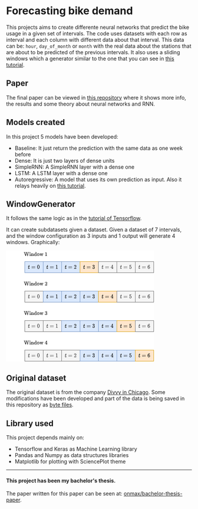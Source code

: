 # Forecasting bike demand

This projects aims to create differente neural networks that predict the bike usage in a given set of intervals. The code uses datasets with each row as interval and each column with different data about that interval. This data can be: `hour`, `day_of_month` or `month` with the real data about the stations that are about to be predicted of the previous intervals. It also uses a sliding windows which a generator similar to the one that you can see in [this tutorial](https://www.tensorflow.org/tutorials/structured_data/time_series#data_windowing).


## Paper

The final paper can be viewed in [this repository](https://github.com/onmax/bachelor-thesis-paper/tree/main/data) where it shows more info, the results and some theory about neural networks and RNN.


## Models created

In this project 5 models have been developed:

- Baseline: It just return the prediction with the same data as one week before
- Dense: It is just two layers of dense units
- SimpleRNN: A SimpleRNN layer with a dense one
- LSTM: A LSTM layer with a dense one
- Autoregressive: A model that uses its own prediction as input. Also it relays heavily on [this tutorial](https://www.tensorflow.org/tutorials/structured_data/time_series#advanced_autoregressive_model).

## WindowGenerator

It follows the same logic as in the [tutorial of Tensorflow](https://www.tensorflow.org/tutorials/structured_data/time_series#data_windowing).

It can create subdatasets given a dataset. Given a dataset of 7 intervals, and the window configuration as 3 inputs and 1 output will generate 4 windows. Graphically:

![Sliding windos](docs-images/sliding-windows.png "Sliding windows")

## Original dataset

The original dataset is from the company [Divvy in Chicago](https://divvy-tripdata.s3.amazonaws.com/index.html). Some modifications have been developed and part of the data is being saved in this repository as [byte files](./data/parts).

## Library used

This project depends mainly on:

- Tensorflow and Keras as Machine Learning library
- Pandas and Numpy as data structures libraries
- Matplotlib for plotting with SciencePlot theme

----------
#### This project has been my bachelor's thesis.

The paper written for this paper can be seen at: [onmax/bachelor-thesis-paper](https://github.com/onmax/bachelor-thesis-paper).
